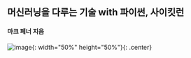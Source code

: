 ## 머신러닝을 다루는 기술 with 파이썬, 사이킷런
#### 마크 페너 지음
![image](https://github.com/songchane/sophomore_Summer_vacation/assets/106071623/9f16b416-c759-4541-9559-255d00e873c2){: width="50%" height="50%"}{: .center}

